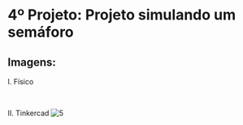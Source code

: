 # 4º Projeto: Projeto simulando um semáforo

## Imagens:
I. Físico

&nbsp;

II. Tinkercad
![5](https://user-images.githubusercontent.com/54013675/217094655-f7d92dad-b090-4cca-9877-c03c6316fc1f.png)
